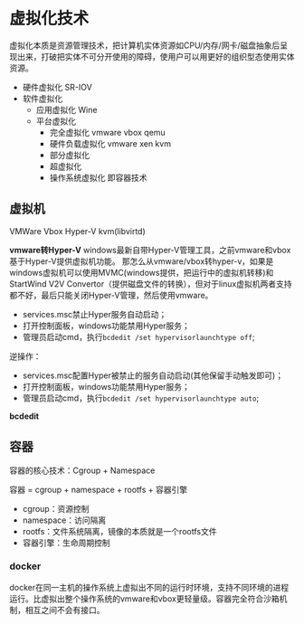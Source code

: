 # 虚拟化技术
虚拟化本质是资源管理技术，把计算机实体资源如CPU/内存/网卡/磁盘抽象后呈现出来，打破把实体不可分开使用的障碍，使用户可以用更好的组织型态使用实体资源。
+ 硬件虚拟化 SR-IOV
+ 软件虚拟化
    + 应用虚拟化 Wine
    + 平台虚拟化
        + 完全虚拟化 vmware vbox qemu
        + 硬件负载虚拟化 vmware xen kvm
        + 部分虚拟化
        + 超虚拟化
        + 操作系统虚拟化 即容器技术

## 虚拟机
VMWare Vbox Hyper-V kvm(libvirtd)

**vmware转Hyper-V**
windows最新自带Hyper-V管理工具，之前vmware和vbox基于Hyper-V提供虚拟机功能。
那怎么从vmware/vbox转hyper-v，如果是windows虚拟机可以使用MVMC(windows提供，把运行中的虚拟机转移)和StartWind V2V Convertor（提供磁盘文件的转换），但对于linux虚拟机两者支持都不好，最后只能关闭Hyper-V管理，然后使用vmware。
+ services.msc禁止Hyper服务自动启动；
+ 打开控制面板，windows功能禁用Hyper服务；
+ 管理员启动cmd，执行`bcdedit /set hypervisorlaunchtype off`;

逆操作：
+ services.msc配置Hyper被禁止的服务自动启动(其他保留手动触发即可)；
+ 打开控制面板，windows功能禁用Hyper服务；
+ 管理员启动cmd，执行`bcdedit /set hypervisorlaunchtype auto`;

**bcdedit**

## 容器
容器的核心技术：Cgroup + Namespace

容器 = cgroup + namespace + rootfs + 容器引擎
+ cgroup：资源控制
+ namespace：访问隔离
+ rootfs：文件系统隔离，镜像的本质就是一个rootfs文件
+ 容器引擎：生命周期控制

### docker
docker在同一主机的操作系统上虚拟出不同的运行时环境，支持不同环境的进程运行。比虚拟出整个操作系统的vmware和vbox更轻量级。容器完全符合沙箱机制，相互之间不会有接口。